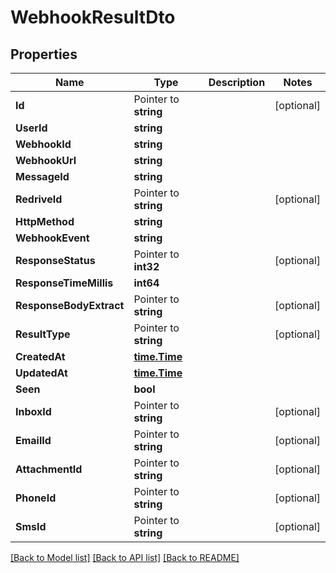 # WebhookResultDto

## Properties

Name | Type | Description | Notes
------------ | ------------- | ------------- | -------------
**Id** | Pointer to **string** |  | [optional] 
**UserId** | **string** |  | 
**WebhookId** | **string** |  | 
**WebhookUrl** | **string** |  | 
**MessageId** | **string** |  | 
**RedriveId** | Pointer to **string** |  | [optional] 
**HttpMethod** | **string** |  | 
**WebhookEvent** | **string** |  | 
**ResponseStatus** | Pointer to **int32** |  | [optional] 
**ResponseTimeMillis** | **int64** |  | 
**ResponseBodyExtract** | Pointer to **string** |  | [optional] 
**ResultType** | Pointer to **string** |  | [optional] 
**CreatedAt** | [**time.Time**](time.Time) |  | 
**UpdatedAt** | [**time.Time**](time.Time) |  | 
**Seen** | **bool** |  | 
**InboxId** | Pointer to **string** |  | [optional] 
**EmailId** | Pointer to **string** |  | [optional] 
**AttachmentId** | Pointer to **string** |  | [optional] 
**PhoneId** | Pointer to **string** |  | [optional] 
**SmsId** | Pointer to **string** |  | [optional] 

[[Back to Model list]](../README#documentation-for-models) [[Back to API list]](../README#documentation-for-api-endpoints) [[Back to README]](../README)


